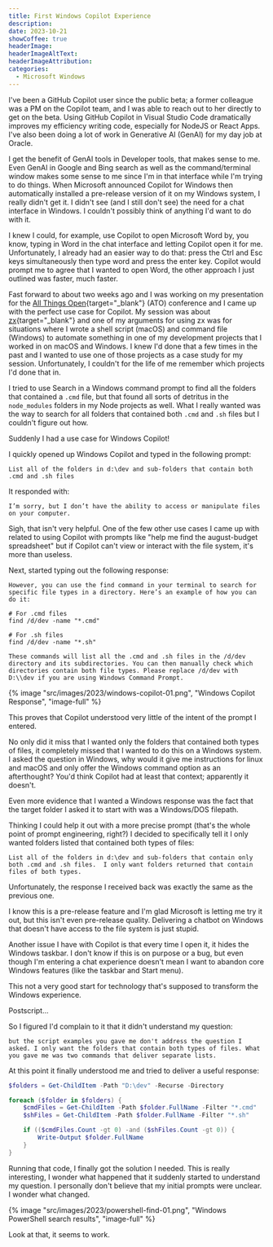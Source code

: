 ```yaml
---
title: First Windows Copilot Experience
description: 
date: 2023-10-21
showCoffee: true
headerImage: 
headerImageAltText: 
headerImageAttribution: 
categories:
  - Microsoft Windows
---
```


I've been a GitHub Copilot user since the public beta; a former colleague was a PM on the Copilot team, and I was able to reach out to her directly to get on the beta. Using GitHub Copilot in Visual Studio Code dramatically improves my efficiency writing code, especially for NodeJS or React Apps. I've also been doing a lot of work in Generative AI (GenAI) for my day job at Oracle.

I get the benefit of GenAI tools in Developer tools, that makes sense to me. Even GenAI in Google and Bing search as well as the command/terminal window makes some sense to me since I'm in that interface while I'm trying to do things. When Microsoft announced Copilot for Windows then automatically installed a pre-release version of it on my Windows system, I really didn't get it. I didn't see (and I still don't see) the need for a chat interface in Windows. I couldn't possibly think of anything I'd want to do with it.

I knew I could, for example, use Copilot to open Microsoft Word by, you know, typing in Word in the chat interface and letting Copilot open it for me. Unfortunately, I already had an easier way to do that: press the Ctrl and Esc keys simultaneously then type word and press the enter key. Copilot would prompt me to agree that I wanted to open Word, the other approach I just outlined was faster, much faster.

Fast forward to about two weeks ago and I was working on my presentation for the [All Things Open](https://www.allthingsopen.org/){target="_blank"} (ATO) conference and I came up with the perfect use case for Copilot. My session was about [zx](https://github.com/google/zx){target="_blank"} and one of my arguments for using zx was for situations where I wrote a shell script (macOS) and command file (Windows) to automate something in one of my development projects that I worked in on macOS and Windows. I knew I'd done that a few times in the past and I wanted to use one of those projects as a case study for my session. Unfortunately, I couldn't for the life of me remember which projects I'd done that in.

I tried to use Search in a Windows command prompt to find all the folders that contained a `.cmd` file, but that found all sorts of detritus in the `node_modules` folders in my Node projects as well. What I really wanted was the way to search for all folders that contained both `.cmd` and `.sh` files but I couldn't figure out how.

Suddenly I had a use case for Windows Copilot!

I quickly opened up Windows Copilot and typed in the following prompt:

```text
List all of the folders in d:\dev and sub-folders that contain both .cmd and .sh files
```

It responded with:

```text
I’m sorry, but I don’t have the ability to access or manipulate files on your computer.
```

Sigh, that isn't very helpful. One of the few other use cases I came up with related to using Copilot with prompts like "help me find the august-budget spreadsheet" but if Copilot can't view or interact with the file system, it's more than useless.

Next, started typing out the following response:

```text
However, you can use the find command in your terminal to search for specific file types in a directory. Here’s an example of how you can do it:

# For .cmd files
find /d/dev -name "*.cmd"

# For .sh files
find /d/dev -name "*.sh"

These commands will list all the .cmd and .sh files in the /d/dev directory and its subdirectories. You can then manually check which directories contain both file types. Please replace /d/dev with D:\\dev if you are using Windows Command Prompt.
```

{% image "src/images/2023/windows-copilot-01.png", "Windows Copilot Response", "image-full" %}

This proves that Copilot understood very little of the intent of the prompt I entered.

No only did it miss that I wanted only the folders that contained both types of files, it completely missed that I wanted to do this on a Windows system. I asked the question in Windows, why would it give me instructions for linux and macOS and only offer the Windows command option as an afterthought? You'd think Copilot had at least that context; apparently it doesn't.

Even more evidence that I wanted a Windows response was the fact that the target folder I asked it to start with was a Windows/DOS filepath. 

Thinking I could help it out with a more precise prompt (that's the whole point of prompt engineering, right?) I decided to specifically tell it I only wanted folders listed that contained both types of files:

```text
List all of the folders in d:\dev and sub-folders that contain only both .cmd and .sh files.  I only want folders returned that contain files of both types.
```

Unfortunately, the response I received back was exactly the same as the previous one.

I know this is a pre-release feature and I'm glad Microsoft is letting me try it out, but this isn't even pre-release quality. Delivering a chatbot on Windows that doesn't have access to the file system is just stupid.

Another issue I have with Copilot is that every time I open it, it hides the Windows taskbar. I don't know if this is on purpose or a bug, but even though I'm entering a chat experience doesn't mean I want to abandon core Windows features (like the taskbar and Start menu).

This not a very good start for technology that's supposed to transform the Windows experience.

Postscript...

So I figured I'd complain to it that it didn't understand my question:

```text
but the script examples you gave me don't address the question I asked. I only want the folders that contain both types of files. What you gave me was two commands that deliver separate lists.
```

At this point it finally understood me and tried to deliver a useful response:

```powershell
$folders = Get-ChildItem -Path "D:\dev" -Recurse -Directory

foreach ($folder in $folders) {
    $cmdFiles = Get-ChildItem -Path $folder.FullName -Filter "*.cmd"
    $shFiles = Get-ChildItem -Path $folder.FullName -Filter "*.sh"

    if (($cmdFiles.Count -gt 0) -and ($shFiles.Count -gt 0)) {
        Write-Output $folder.FullName
    }
}
```

Running that code, I finally got the solution I needed.  This is really interesting, I wonder what happened that it suddenly started to understand my question. I personally don't believe that my initial prompts were unclear. I wonder what changed.

{% image "src/images/2023/powershell-find-01.png", "Windows PowerShell search results", "image-full" %}

Look at that, it seems to work.